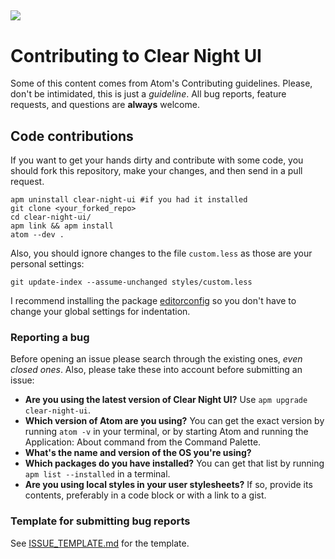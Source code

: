 ![](img/clear-night-ui-title.png)
---
# Contributing to Clear Night UI

Some of this content comes from Atom's Contributing guidelines. Please, don't be intimidated, this is just a *guideline*. All bug reports, feature requests, and questions are **always** welcome.

## Code contributions

If you want to get your hands dirty and contribute with some code, you should fork this repository, make your changes, and then send in a pull request.

```shell
apm uninstall clear-night-ui #if you had it installed
git clone <your_forked_repo>
cd clear-night-ui/
apm link && apm install
atom --dev .
```

Also, you should ignore changes to the file `custom.less` as those are your personal settings:

```shell
git update-index --assume-unchanged styles/custom.less
```

I recommend installing the package [editorconfig](https://atom.io/packages/editorconfig) so you don't have to change your global settings for indentation.

### Reporting a bug

Before opening an issue please search through the existing ones, *even closed ones*. Also, please take these into account before submitting an issue:

- **Are you using the latest version of Clear Night UI?** Use `apm upgrade clear-night-ui`.
- **Which version of Atom are you using?** You can get the exact version by running `atom -v` in your terminal, or by starting Atom and running the Application: About command from the Command Palette.
- **What's the name and version of the OS you're using?**
- **Which packages do you have installed?** You can get that list by running `apm list --installed` in a terminal.
- **Are you using local styles in your user stylesheets?** If so, provide its contents, preferably in a code block or with a link to a gist.

### Template for submitting bug reports

See [ISSUE_TEMPLATE.md](https://github.com/ClearNight/clear-night-ui/blob/master/ISSUE_TEMPLATE.md) for the template.
